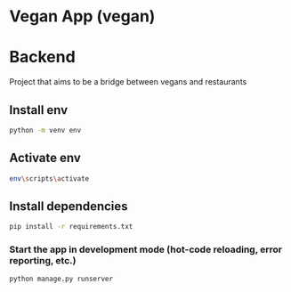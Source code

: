 # Vegan App (vegan)
# Backend

Project that aims to be a bridge between vegans and restaurants

## Install env
```bash
python -m venv env
```

## Activate env
```bash
env\scripts\activate
```

## Install dependencies
```bash
pip install -r requirements.txt
```

### Start the app in development mode (hot-code reloading, error reporting, etc.)
```bash
python manage.py runserver
```

